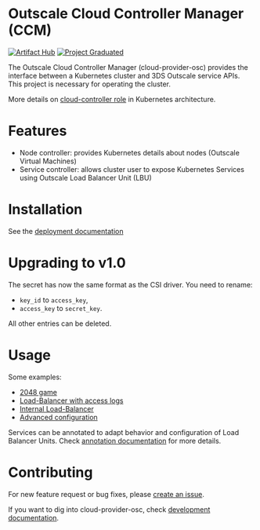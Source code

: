 # Outscale Cloud Controller Manager (CCM)
[![Artifact Hub](https://img.shields.io/endpoint?url=https://artifacthub.io/badge/repository/osc-cloud-controller-manager)](https://artifacthub.io/packages/search?repo=osc-cloud-controller-manager)
[![Project Graduated](https://docs.outscale.com/fr/userguide/_images/Project-Graduated-green.svg)](https://docs.outscale.com/en/userguide/Open-Source-Projects.html)

The Outscale Cloud Controller Manager (cloud-provider-osc) provides the interface between a Kubernetes cluster and 3DS Outscale service APIs. 
This project is necessary for operating the cluster.


More details on [cloud-controller role](https://kubernetes.io/docs/concepts/architecture/cloud-controller/) in Kubernetes architecture.

# Features
- Node controller: provides Kubernetes details about nodes (Outscale Virtual Machines)
- Service controller: allows cluster user to expose Kubernetes Services using Outscale Load Balancer Unit (LBU) 

# Installation
See the [deployment documentation](../deploy/README.md)

# Upgrading to v1.0

The secret has now the same format as the CSI driver. You need to rename:
* `key_id` to `access_key`,
* `access_key` to `secret_key`.

All other entries can be deleted.

# Usage

Some examples:
- [2048 game](../examples/2048)
- [Load-Balancer with access logs](../examples/access-logs)
- [Internal Load-Balancer](../examples/simple-internal)
- [Advanced configuration](../examples/advanced-lb)

Services can be annotated to adapt behavior and configuration of Load Balancer Units.
Check [annotation documentation](../docs/annotations.md) for more details.

# Contributing

For new feature request or bug fixes, please [create an issue](https://github.com/outscale/cloud-provider-osc/issues).

If you want to dig into cloud-provider-osc, check [development documentation](development.md).
